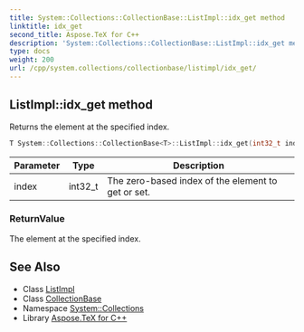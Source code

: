 ```yaml
---
title: System::Collections::CollectionBase::ListImpl::idx_get method
linktitle: idx_get
second_title: Aspose.TeX for C++
description: 'System::Collections::CollectionBase::ListImpl::idx_get method. Returns the element at the specified index in C++.'
type: docs
weight: 200
url: /cpp/system.collections/collectionbase/listimpl/idx_get/
---
```

## ListImpl::idx_get method


Returns the element at the specified index.

```cpp
T System::Collections::CollectionBase<T>::ListImpl::idx_get(int32_t index)
```


| Parameter | Type | Description |
| --- | --- | --- |
| index | int32_t | The zero-based index of the element to get or set. |

### ReturnValue

The element at the specified index.

## See Also

* Class [ListImpl](../)
* Class [CollectionBase](../../)
* Namespace [System::Collections](../../../)
* Library [Aspose.TeX for C++](../../../../)
